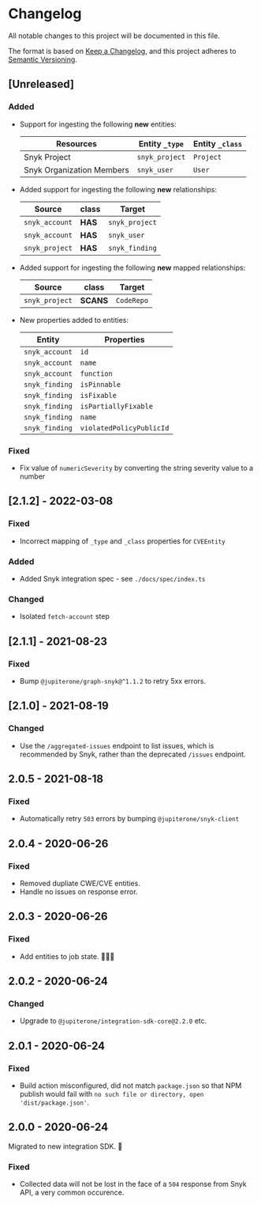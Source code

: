 # Changelog

All notable changes to this project will be documented in this file.

The format is based on [Keep a Changelog](https://keepachangelog.com/en/1.0.0/),
and this project adheres to
[Semantic Versioning](https://semver.org/spec/v2.0.0.html).

## [Unreleased]

### Added

- Support for ingesting the following **new** entities:

  | Resources                 | Entity `_type` | Entity `_class` |
  | ------------------------- | -------------- | --------------- |
  | Snyk Project              | `snyk_project` | `Project`       |
  | Snyk Organization Members | `snyk_user`    | `User`          |

- Added support for ingesting the following **new** relationships:

  | Source         | class   | Target         |
  | -------------- | ------- | -------------- |
  | `snyk_account` | **HAS** | `snyk_project` |
  | `snyk_account` | **HAS** | `snyk_user`    |
  | `snyk_project` | **HAS** | `snyk_finding` |

- Added support for ingesting the following **new** mapped relationships:

  | Source         | class     | Target     |
  | -------------- | --------- | ---------- |
  | `snyk_project` | **SCANS** | `CodeRepo` |

- New properties added to entities:

  | Entity         | Properties               |
  | -------------- | ------------------------ |
  | `snyk_account` | `id`                     |
  | `snyk_account` | `name`                   |
  | `snyk_account` | `function`               |
  | `snyk_finding` | `isPinnable`             |
  | `snyk_finding` | `isFixable`              |
  | `snyk_finding` | `isPartiallyFixable`     |
  | `snyk_finding` | `name`                   |
  | `snyk_finding` | `violatedPolicyPublicId` |

### Fixed

- Fix value of `numericSeverity` by converting the string severity value to a
  number

## [2.1.2] - 2022-03-08

### Fixed

- Incorrect mapping of `_type` and `_class` properties for `CVEEntity`

### Added

- Added Snyk integration spec - see `./docs/spec/index.ts`

### Changed

- Isolated `fetch-account` step

## [2.1.1] - 2021-08-23

### Fixed

- Bump `@jupiterone/graph-snyk@^1.1.2` to retry 5xx errors.

## [2.1.0] - 2021-08-19

### Changed

- Use the `/aggregated-issues` endpoint to list issues, which is recommended by
  Snyk, rather than the deprecated `/issues` endpoint.

## 2.0.5 - 2021-08-18

### Fixed

- Automatically retry `503` errors by bumping `@jupiterone/snyk-client`

## 2.0.4 - 2020-06-26

### Fixed

- Removed dupliate CWE/CVE entities.
- Handle no issues on response error.

## 2.0.3 - 2020-06-26

### Fixed

- Add entities to job state. 🤦🏼‍♂️

## 2.0.2 - 2020-06-24

### Changed

- Upgrade to `@jupiterone/integration-sdk-core@2.2.0` etc.

## 2.0.1 - 2020-06-24

### Fixed

- Build action misconfigured, did not match `package.json` so that NPM publish
  would fail with `no such file or directory, open 'dist/package.json'`.

## 2.0.0 - 2020-06-24

Migrated to new integration SDK. 🎉

### Fixed

- Collected data will not be lost in the face of a `504` response from Snyk API,
  a very common occurence.
